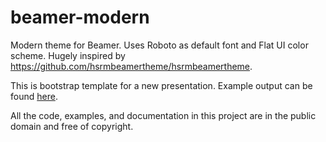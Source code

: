 beamer-modern
=============

Modern theme for Beamer. Uses Roboto as default font and Flat UI color scheme.
Hugely inspired by https://github.com/hsrmbeamertheme/hsrmbeamertheme.

This is bootstrap template for a new presentation. Example output can be found
[here](https://github.com/dancingrobot84/beamer-modern/blob/master/presentation.pdf).

All the code, examples, and documentation in this project are in the public domain and free of copyright.
